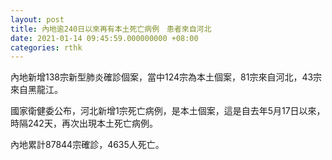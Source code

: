 ```yaml
---
layout: post
title: 內地逾240日以來再有本土死亡病例　患者來自河北
date: 2021-01-14 09:45:59.000000000 +08:00
categories: rthk
---
```


內地新增138宗新型肺炎確診個案，當中124宗為本土個案，81宗來自河北，43宗來自黑龍江。

國家衛健委公布，河北新增1宗死亡病例，是本土個案，這是自去年5月17日以來，時隔242天，再次出現本土死亡病例。

內地累計87844宗確診，4635人死亡。
